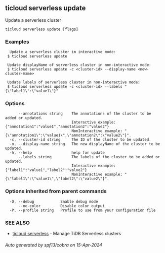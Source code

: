 ## ticloud serverless update

Update a serverless cluster

```
ticloud serverless update [flags]
```

### Examples

```
  Update a serverless cluster in interactive mode:
 $ ticloud serverless update

 Update displayName of serverless cluster in non-interactive mode:
 $ ticloud serverless update -c <cluster-id> --display-name <new-cluster-mame>
 
 Update labels of serverless cluster in non-interactive mode:
 $ ticloud serverless update -c <cluster-id> --labels "{\"label1\":\"value1\"}"
```

### Options

```
      --annotations string    The annotations of the cluster to be added or updated.
                              Interactive example: {"annotation1":"value1","annotation2":"value2"}
                              NonInteractive example: "{\"annotation1\":\"value1\",\"annotation2\":\"value2\"}".
  -c, --cluster-id string     The ID of the cluster to be updated.
  -n, --display-name string   The new displayName of the cluster to be updated.
  -h, --help                  help for update
      --labels string         The labels of the cluster to be added or updated.
                              Interactive example: {"label1":"value1","label2":"value2"}
                              NonInteractive example: "{\"label1\":\"value1\",\"label2\":\"value2\"}".
```

### Options inherited from parent commands

```
  -D, --debug            Enable debug mode
      --no-color         Disable color output
  -P, --profile string   Profile to use from your configuration file
```

### SEE ALSO

* [ticloud serverless](ticloud_serverless.md)	 - Manage TiDB Serverless clusters

###### Auto generated by spf13/cobra on 15-Apr-2024
